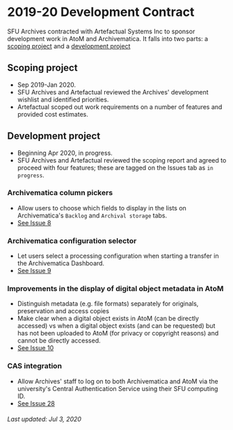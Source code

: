 # 2019-20 Development Contract

SFU Archives contracted with Artefactual Systems Inc to sponsor development work in AtoM and Archivematica. It falls into two parts: a [scoping project](#scoping-project) and a [development project](#development-project)

## Scoping project
* Sep 2019-Jan 2020.
* SFU Archives and Artefactual reviewed the Archives' development wishlist and identified priorities.
* Artefactual scoped out work requirements on a number of features and provided cost estimates.

## Development project
* Beginning Apr 2020, in progress.
* SFU Archives and Artefactual reviewed the scoping report and agreed to proceed with four features; these are tagged on the Issues tab as `in progress`.

### Archivematica column pickers
* Allow users to choose which fields to display in the lists on Archivematica's `Backlog` and `Archival storage` tabs.
* [See Issue 8](https://github.com/SFU-Archives/software-development-priorities/issues/8)

### Archivematica configuration selector
* Let users select a processing configuration when starting a transfer in the Archivematica Dashboard.
* [See Issue 9](https://github.com/SFU-Archives/software-development-priorities/issues/9)

### Improvements in the display of digital object metadata in AtoM
* Distinguish metadata (e.g. file formats) separately for originals, preservation and access copies
* Make clear when a digital object exists in AtoM (can be directly accessed) vs when a digital object exists (and can be requested) but has not been uploaded to AtoM (for privacy or copyright reasons) and cannot be directly accessed.
* [See Issue 10](https://github.com/SFU-Archives/software-development-priorities/issues/10)

### CAS integration
* Allow Archives' staff to log on to both Archivematica and AtoM via the university's Central Authentication Service using their SFU computing ID.
* [See Issue 28](https://github.com/SFU-Archives/software-development-priorities/issues/28)

###### Last updated: Jul 3, 2020
